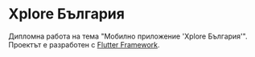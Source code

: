 # Xplore България

Дипломна работа на тема "Мобилно приложение 'Xplore България'". Проектът е разработен с [Flutter Framework](https://flutter.dev/docs).
